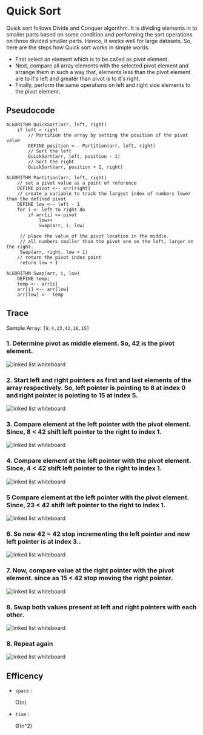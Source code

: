 # Quick Sort

Quick sort follows Divide and Conquer algorithm. It is dividing elements in to smaller parts based on some condition and performing the sort operations on those divided smaller parts. Hence, it works well for large datasets. So, here are the steps how Quick sort works in simple words.

- First select an element which is to be called as pivot element.
- Next, compare all array elements with the selected pivot element and arrange them in such a way that, elements less than the pivot element are to it's left and greater than pivot is to it's right.
- Finally, perform the same operations on left and right side elements to the pivot element. 

## Pseudocode
```
ALGORITHM QuickSort(arr, left, right)
    if left < right
        // Partition the array by setting the position of the pivot value 
        DEFINE position <-- Partition(arr, left, right)
        // Sort the left
        QuickSort(arr, left, position - 1)
        // Sort the right
        QuickSort(arr, position + 1, right)

ALGORITHM Partition(arr, left, right)
    // set a pivot value as a point of reference
    DEFINE pivot <-- arr[right]
    // create a variable to track the largest index of numbers lower than the defined pivot
    DEFINE low <-- left - 1
    for i <- left to right do
        if arr[i] <= pivot
            low++
            Swap(arr, i, low)

     // place the value of the pivot location in the middle.
     // all numbers smaller than the pivot are on the left, larger on the right. 
     Swap(arr, right, low + 1)
    // return the pivot index point
     return low + 1

ALGORITHM Swap(arr, i, low)
    DEFINE temp;
    temp <-- arr[i]
    arr[i] <-- arr[low]
    arr[low] <-- temp
```
## Trace
Sample Array: `[8,4,23,42,16,15]`




### 1. Determine pivot as middle element. So, 42 is the pivot element.
![linked list whiteboard](../../../assest/quickTrace/1.jpg)

### 2. Start left and right pointers as first and last elements of the array respectively. So, left pointer is pointing to 8 at index 0 and right pointer is pointing to 15 at index 5. 
![linked list whiteboard](../../../assest/quickTrace/2.jpg)

### 3.  Compare element at the left pointer with the pivot element. Since, 8 < 42 shift left pointer to the right to index 1.
![linked list whiteboard](../../../assest/quickTrace/3.jpg)


### 4.   Compare element at the left pointer with the pivot element. Since, 4 < 42 shift left pointer to the right to index 1.
![linked list whiteboard](../../../assest/quickTrace/4.jpg)

### 5  Compare element at the left pointer with the pivot element. Since, 23 < 42 shift left pointer to the right to index 1.
![linked list whiteboard](../../../assest/quickTrace/5.jpg)

### 6.   So now 42 = 42 stop incrementing the left pointer and now left pointer is at index 3..
![linked list whiteboard](../../../assest/quickTrace/5.jpg)

### 7. Now, compare value at the right pointer with the pivot element.  since as 15 < 42 stop moving the right pointer.
![linked list whiteboard](../../../assest/quickTrace/6.jpg)


### 8. Swap both values present at left and right pointers with each other. 
![linked list whiteboard](../../../assest/quickTrace/7.jpg)
### 8. Repeat again 
![linked list whiteboard](../../../assest/quickTrace/8.jpg)



## Efficency
* `space` : 

    O(n)

* `time` : 

    Θ(n^2)
